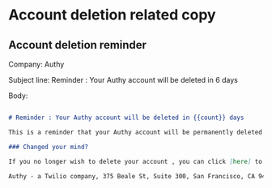# Account deletion related copy


## Account deletion reminder

Company: Authy

Subject line: Reminder : Your Authy account will be deleted in 6 days

Body:

```md

# Reminder : Your Authy account will be deleted in {{count}} days

This is a reminder that your Authy account will be permanently deleted in {{count}} days. You will continue to have limited access to your Authy apps across your devices - as they wiil be in a "suspended state" for 30 days until your account is permanently deleted.

### Changed your mind?

If you no longer wish to delete your account , you can click [here] to cancel account deletion request.

Authy - a Twilio company, 375 Beale St, Suite 300, San Francisco, CA 94105
```
